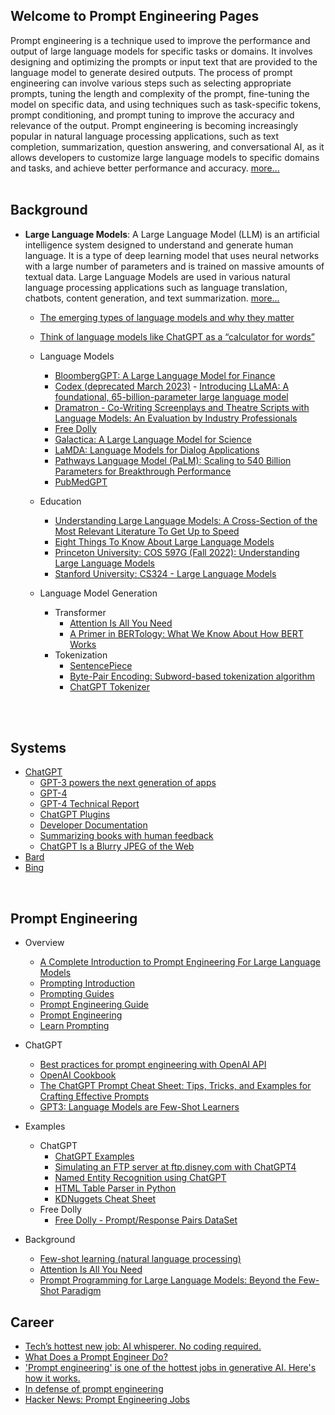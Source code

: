 ## Welcome to Prompt Engineering Pages  

Prompt engineering is a technique used to improve the performance and output of large language models for specific tasks or domains. It involves designing and optimizing the prompts or input text that are provided to the language model to generate desired outputs. The process of prompt engineering can involve various steps such as selecting appropriate prompts, tuning the length and complexity of the prompt, fine-tuning the model on specific data, and using techniques such as task-specific tokens, prompt conditioning, and prompt tuning to improve the accuracy and relevance of the output. Prompt engineering is becoming increasingly popular in natural language processing applications, such as text completion, summarization, question answering, and conversational AI, as it allows developers to customize large language models to specific domains and tasks, and achieve better performance and accuracy. [more...](https://en.wikipedia.org/wiki/Prompt_engineering)  
<br>

## Background
- **Large Language Models**: A Large Language Model (LLM) is an artificial intelligence system designed to understand and generate human language. It is a type of deep learning model that uses neural networks with a large number of parameters and is trained on massive amounts of textual data. Large Language Models are used in various natural language processing applications such as language translation, chatbots, content generation, and text summarization. [more...](https://en.wikipedia.org/wiki/Large_language_model)

  - [The emerging types of language models and why they matter
  ](https://techcrunch.com/2022/04/28/the-emerging-types-of-language-models-and-why-they-matter/)
  - [Think of language models like ChatGPT as a “calculator for words”](https://simonwillison.net/2023/Apr/2/calculator-for-words/)
  - Language Models
    - [BloombergGPT: A Large Language Model for Finance](https://doi.org/10.48550/arXiv.2303.17564)
    - [Codex (deprecated March 2023)](https://platform.openai.com/docs/guides/code)    - [Introducing LLaMA: A foundational, 65-billion-parameter large language model](https://ai.facebook.com/blog/large-language-model-llama-meta-ai/)
    - [Dramatron - Co-Writing Screenplays and Theatre Scripts with Language Models: An Evaluation by Industry Professionals](https://arxiv.org/abs/2209.14958)
    - [Free Dolly](https://www.databricks.com/blog/2023/04/12/dolly-first-open-commercially-viable-instruction-tuned-llm)
    - [Galactica: A Large Language Model for Science](https://arxiv.org/abs/2201.08239)
    - [LaMDA: Language Models for Dialog Applications](https://arxiv.org/abs/2201.08239)
    - [Pathways Language Model (PaLM): Scaling to 540 Billion Parameters for Breakthrough Performance](https://ai.googleblog.com/2022/04/pathways-language-model-palm-scaling-to.html)
    - [PubMedGPT](https://crfm.stanford.edu/2022/12/15/pubmedgpt.html)


  - Education
    - [Understanding Large Language Models: A Cross-Section of the Most Relevant Literature To Get Up to Speed](https://magazine.sebastianraschka.com/p/understanding-large-language-models)
    - [Eight Things To Know About Large Language Models](https://cims.nyu.edu/~sbowman/eightthings.pdf)
    - [Princeton University: COS 597G (Fall 2022): Understanding Large Language Models](https://www.cs.princeton.edu/courses/archive/fall22/cos597G/)
    - [Stanford University: CS324 - Large Language Models](https://stanford-cs324.github.io/winter2022/)

  - Language Model Generation
    - Transformer
      - [Attention Is All You Need](https://arxiv.org/pdf/1706.03762.pdf)
      - [A Primer in BERTology: What We Know About How BERT Works](https://arxiv.org/pdf/2002.12327.pdf)
    - Tokenization
      - [SentencePiece](https://github.com/google/sentencepiece)
      - [Byte-Pair Encoding: Subword-based tokenization algorithm](https://towardsdatascience.com/byte-pair-encoding-subword-based-tokenization-algorithm-77828a70bee0)
      - [ChatGPT Tokenizer](https://platform.openai.com/tokenizer)

<br>
<br>


## Systems
- [ChatGPT](https://chat.openai.com/chat)
  - [GPT-3 powers the next generation of apps](https://openai.com/blog/gpt-3-apps) 
  - [GPT-4](https://openai.com/product/gpt-4) 
  - [GPT-4 Technical Report](https://doi.org/10.48550/arXiv.2303.08774)
  - [ChatGPT Plugins](https://platform.openai.com/docs/plugins/introduction)
  - [Developer Documentation](https://platform.openai.com/docs/introduction)
  - [Summarizing books with human feedback](https://openai.com/research/summarizing-books)
  - [ChatGPT Is a Blurry JPEG of the Web](https://www.newyorker.com/tech/annals-of-technology/chatgpt-is-a-blurry-jpeg-of-the-web)
- [Bard](https://bard.google.com)
- [Bing](https://www.microsoft.com/en-us/bing)

<br>


## Prompt Engineering
- Overview
  - [A Complete Introduction to Prompt Engineering For Large Language Models](https://www.mihaileric.com/posts/a-complete-introduction-to-prompt-engineering/)
  - [Prompting Introduction](https://github.com/dair-ai/Prompt-Engineering-Guide/blob/main/guides/prompts-intro.md)
  - [Prompting Guides](https://github.com/dair-ai/Prompt-Engineering-Guide/tree/main/guides)  
  - [Prompt Engineering Guide](https://www.promptingguide.ai/)
  - [Prompt Engineering](https://lilianweng.github.io/posts/2023-03-15-prompt-engineering)
  - [Learn Prompting](https://learnprompting.org/docs/intro)

- ChatGPT
  - [Best practices for prompt engineering with OpenAI API](https://help.openai.com/en/articles/6654000-best-practices-for-prompt-engineering-with-openai-api)
  - [OpenAI Cookbook](https://github.com/openai/openai-cookbook)
  - [The ChatGPT Prompt Cheat Sheet: Tips, Tricks, and Examples for Crafting Effective Prompts](https://docs.kanaries.net/articles/chatgpt-prompt-cheat-sheet)
  - [GPT3: Language Models are Few-Shot Learners](https://arxiv.org/pdf/2005.14165.pdf)
- Examples
  - ChatGPT
    - [ChatGPT Examples](https://platform.openai.com/examples)
    - [Simulating an FTP server at ftp.disney.com with ChatGPT4](https://www.filestash.app/2023/04/01/chat-gpt-acting-as-a-ftp-server)
    - [Named Entity Recognition using ChatGPT](src/ner-chatgpt.md)
    - [HTML Table Parser in Python](src/htmltableparser-chatgpt.md)
    - [KDNuggets Cheat Sheet](https://www.kdnuggets.com/publications/sheets/ChatGPT_Cheatsheet_Costa.pdf)
  - Free Dolly
    - [Free Dolly - Prompt/Response Pairs DataSet](https://github.com/databrickslabs/dolly/tree/master/data)
- Background
  - [Few-shot learning (natural language processing)](https://en.wikipedia.org/wiki/Few-shot_learning_(natural_language_processing))
  - [Attention Is All You Need](https://arxiv.org/pdf/1706.03762.pdf)
  - [Prompt Programming for Large Language Models: Beyond the Few-Shot Paradigm](https://arxiv.org/pdf/2102.07350.pdf)

## Career
- [Tech’s hottest new job: AI whisperer. No coding required.](https://www.washingtonpost.com/technology/2023/02/25/prompt-engineers-techs-next-big-job/) 
- [What Does a Prompt Engineer Do?](https://medium.com/sopmac-ai/what-does-a-prompt-engineer-do-f00c6f2ad1ab)
- ['Prompt engineering' is one of the hottest jobs in generative AI. Here's how it works.](https://www.businessinsider.com/prompt-engineering-ai-chatgpt-jobs-explained-2023-3)
- [In defense of prompt engineering](https://simonwillison.net/2023/Feb/21/in-defense-of-prompt-engineering)
- [Hacker News: Prompt Engineering Jobs](https://news.ycombinator.com/item?id=35411037)
